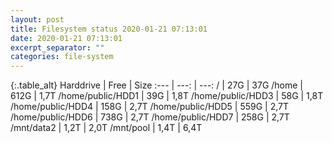 ```yaml
---
layout: post
title: Filesystem status 2020-01-21 07:13:01
date: 2020-01-21 07:13:01
excerpt_separator: ""
categories: file-system
---
```

{:.table_alt}
Harddrive | Free | Size
:--- | ---: | ---:
/ | 27G | 37G
/home | 612G | 1,7T
/home/public/HDD1 | 39G | 1,8T
/home/public/HDD3 | 58G | 1,8T
/home/public/HDD4 | 158G | 2,7T
/home/public/HDD5 | 559G | 2,7T
/home/public/HDD6 | 738G | 2,7T
/home/public/HDD7 | 258G | 2,7T
/mnt/data2 | 1,2T | 2,0T
/mnt/pool | 1,4T | 6,4T
